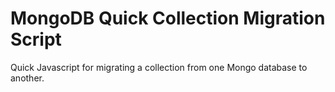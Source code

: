 # MongoDB Quick Collection Migration Script
Quick Javascript for migrating a collection from one Mongo database to another.
